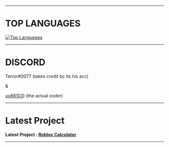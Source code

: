 ----------
# TOP LANGUAGES
[![Top Languages](https://github-readme-stats.vercel.app/api/top-langs/?username=swattinghouses)](https://discord.gg/bQHEQshT)

----------
# DISCORD
Terror#0077 (takes credit bc its his acc)

&

[uy#8103](https://github.com/4gh9)) (the actual coder)

----------
# Latest Project
**Latest Project : [Roblox Calculator](https://github.com/swattinghouses/Roblox-calculator)**

 
 ---------- 
